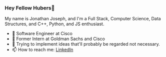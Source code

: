### Hey Fellow Hubers👋

My name is Jonathan Joseph, and I'm a Full Stack, Computer Science, Data Structures, and C++, Python, and JS enthusiast.

- 🔭 Software Engineer at Cisco
- 🌱 Former Intern at Goldman Sachs and Cisco
- 👯 Trying to implement ideas that'll probably be regarded not necessary.
- 📫 How to reach me: [LinkedIn](https://www.linkedin.com/in/jonathan-joseph-31428216b/)
<!--
**jonathanjosh31/jonathanjosh31** is a ✨ _special_ ✨ repository because its `README.md` (this file) appears on your GitHub profile.

Here are some ideas to get you started:

- 🔭 I’m currently working on ...
- 🌱 I’m currently learning ...
- 👯 I’m looking to collaborate on ...
- 🤔 I’m looking for help with ...
- 💬 Ask me about ...
- 📫 How to reach me: ...
- 😄 Pronouns: ...
- ⚡ Fun fact: ...
-->


